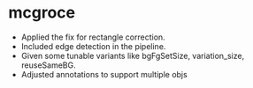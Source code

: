 # mcgroce

 - Applied the fix for rectangle correction.
 - Included edge detection in the pipeline.
 - Given some tunable variants like bgFgSetSize, variation_size, reuseSameBG.
 - Adjusted annotations to support multiple objs